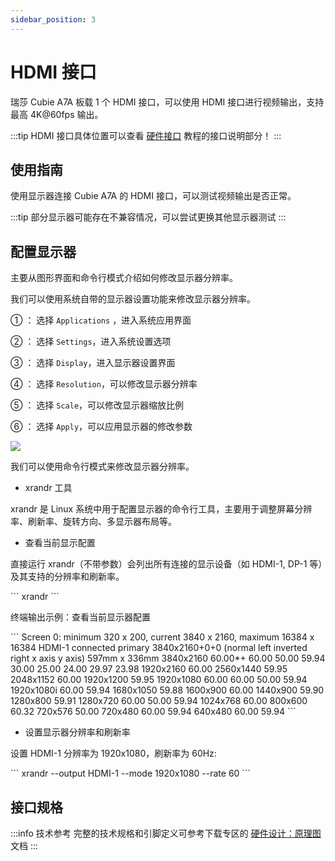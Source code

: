 ```yaml
---
sidebar_position: 3
---
```


# HDMI 接口

瑞莎 Cubie A7A 板载 1 个 HDMI 接口，可以使用 HDMI 接口进行视频输出，支持最高 4K@60fps 输出。

:::tip
HDMI 接口具体位置可以查看 [硬件接口](./hardware-info) 教程的接口说明部分！
:::

## 使用指南

使用显示器连接 Cubie A7A 的 HDMI 接口，可以测试视频输出是否正常。

:::tip
部分显示器可能存在不兼容情况，可以尝试更换其他显示器测试
:::

## 配置显示器

主要从图形界面和命令行模式介绍如何修改显示器分辨率。

<Tabs queryString="web-mode">

<TabItem value="图形界面">

我们可以使用系统自带的显示器设置功能来修改显示器分辨率。

① ： 选择 `Applications` ，进入系统应用界面

② ： 选择 `Settings`，进入系统设置选项

③ ： 选择 `Display`，进入显示器设置界面

④ ： 选择 `Resolution`，可以修改显示器分辨率

⑤ ： 选择 `Scale`，可以修改显示器缩放比例

⑥ ： 选择 `Apply`，可以应用显示器的修改参数

<div style={{textAlign: 'center'}}>
  <img src="/img/cubie/a7a/a7a-hdmi-display.webp" style={{width: '100%', maxWidth: '1200px'}} />
</div>

</TabItem>

<TabItem value="命令行模式">

我们可以使用命令行模式来修改显示器分辨率。

- xrandr 工具

xrandr 是 Linux 系统中用于配置显示器的命令行工具，主要用于调整屏幕分辨率、刷新率、旋转方向、多显示器布局等。

- 查看当前显示配置

直接运行 xrandr（不带参数）会列出所有连接的显示设备（如 HDMI-1, DP-1 等）及其支持的分辨率和刷新率。

<NewCodeBlock tip="radxa@device$" type="device">
```
xrandr
```
</NewCodeBlock>

终端输出示例：查看当前显示器配置

<NewCodeBlock tip="radxa@device$" type="device">
```
Screen 0: minimum 320 x 200, current 3840 x 2160, maximum 16384 x 16384
HDMI-1 connected primary 3840x2160+0+0 (normal left inverted right x axis y axis) 597mm x 336mm
   3840x2160     60.00*+  60.00    50.00    59.94    30.00    25.00    24.00    29.97    23.98  
   1920x2160     60.00  
   2560x1440     59.95  
   2048x1152     60.00  
   1920x1200     59.95  
   1920x1080     60.00    60.00    50.00    59.94  
   1920x1080i    60.00    59.94  
   1680x1050     59.88  
   1600x900      60.00  
   1440x900      59.90  
   1280x800      59.91  
   1280x720      60.00    50.00    59.94  
   1024x768      60.00  
   800x600       60.32  
   720x576       50.00  
   720x480       60.00    59.94  
   640x480       60.00    59.94
```
</NewCodeBlock>

- 设置显示器分辨率和刷新率

设置 HDMI-1 分辨率为 1920x1080，刷新率为 60Hz:

<NewCodeBlock tip="radxa@device$" type="device">
```
xrandr --output HDMI-1 --mode 1920x1080 --rate 60
```
</NewCodeBlock>

</TabItem>

</Tabs>

## 接口规格

:::info 技术参考
完整的技术规格和引脚定义可参考下载专区的 [硬件设计：原理图](../download) 文档
:::

